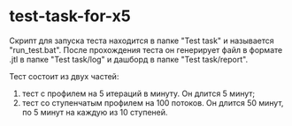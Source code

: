 # test-task-for-x5

Скрипт для запуска теста находится в папке "Test task" и называется "run_test.bat". После прохождения теста он генерирует файл в формате .jtl в папке "Test task/log" и дашборд в папке "Test task/report".

Тест состоит из двух частей:
1. тест с профилем на 5 итераций в минуту. Он длится 5 минут;
2. тест со ступенчатым профилем на 100 потоков. Он длится 50 минут, по 5 минут на каждую из 10 ступеней.
